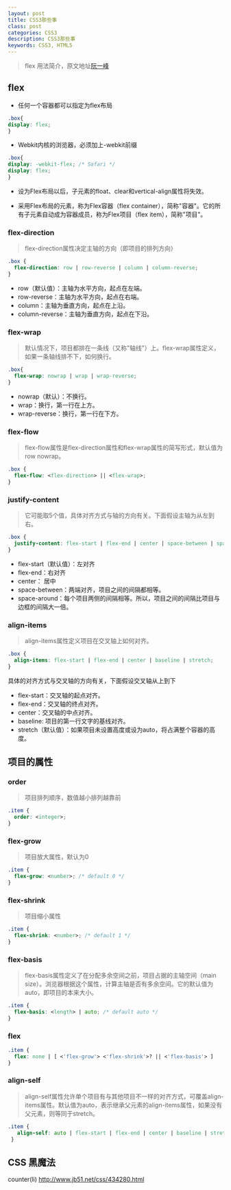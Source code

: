 ```yaml
---
layout: post
title: CSS3那些事
class: post
categories: CSS3
description: CSS3那些事
keywords: CSS3, HTML5
---
```


> flex 用法简介，原文地址[阮一峰]

## flex
* 任何一个容器都可以指定为flex布局
```css
.box{
display: flex;
}
```

* Webkit内核的浏览器，必须加上-webkit前缀
```css
.box{
display: -webkit-flex; /* Safari */
display: flex;
}
```

* 设为Flex布局以后，子元素的float、clear和vertical-align属性将失效。

* 采用Flex布局的元素，称为Flex容器（flex container），简称"容器"。它的所有子元素自动成为容器成员，称为Flex项目（flex item），简称"项目"。

### flex-direction
> flex-direction属性决定主轴的方向（即项目的排列方向）
```css
.box {
  flex-direction: row | row-reverse | column | column-reverse;
}
```
* row（默认值）：主轴为水平方向，起点在左端。
* row-reverse：主轴为水平方向，起点在右端。
* column：主轴为垂直方向，起点在上沿。
* column-reverse：主轴为垂直方向，起点在下沿。

### flex-wrap
> 默认情况下，项目都排在一条线（又称"轴线"）上。flex-wrap属性定义，如果一条轴线排不下，如何换行。

```css
.box{
  flex-wrap: nowrap | wrap | wrap-reverse;
}
```
* nowrap（默认）：不换行。
* wrap：换行，第一行在上方。
* wrap-reverse：换行，第一行在下方。

### flex-flow
> flex-flow属性是flex-direction属性和flex-wrap属性的简写形式，默认值为row nowrap。

```css
.box {
  flex-flow: <flex-direction> || <flex-wrap>;
}
```

### justify-content
> 它可能取5个值，具体对齐方式与轴的方向有关。下面假设主轴为从左到右。

```css
.box {
  justify-content: flex-start | flex-end | center | space-between | space-around;
}
```

* flex-start（默认值）：左对齐
* flex-end：右对齐
* center： 居中
* space-between：两端对齐，项目之间的间隔都相等。
* space-around：每个项目两侧的间隔相等。所以，项目之间的间隔比项目与边框的间隔大一倍。

### align-items
> align-items属性定义项目在交叉轴上如何对齐。

```css
.box {
  align-items: flex-start | flex-end | center | baseline | stretch;
}
```
具体的对齐方式与交叉轴的方向有关，下面假设交叉轴从上到下
* flex-start：交叉轴的起点对齐。
* flex-end：交叉轴的终点对齐。
* center：交叉轴的中点对齐。
* baseline: 项目的第一行文字的基线对齐。
* stretch（默认值）：如果项目未设置高度或设为auto，将占满整个容器的高度。

## 项目的属性

### order
> 项目排列顺序，数值越小排列越靠前
```css
.item {
  order: <integer>;
}
```

###  flex-grow
> 项目放大属性，默认为0
```css
.item {
  flex-grow: <number>; /* default 0 */
}
```

###  flex-shrink
> 项目缩小属性
```css
.item {
  flex-shrink: <number>; /* default 1 */
}
```

### flex-basis
> flex-basis属性定义了在分配多余空间之前，项目占据的主轴空间（main size）。浏览器根据这个属性，计算主轴是否有多余空间。它的默认值为auto，即项目的本来大小。

```css
.item {
  flex-basis: <length> | auto; /* default auto */
}
```

### flex
```css
.item {
  flex: none | [ <'flex-grow'> <'flex-shrink'>? || <'flex-basis'> ]
}
```

### align-self
> align-self属性允许单个项目有与其他项目不一样的对齐方式，可覆盖align-items属性。默认值为auto，表示继承父元素的align-items属性，如果没有父元素，则等同于stretch。

```css
.item {
   align-self: auto | flex-start | flex-end | center | baseline | stretch;
 }
```


## CSS 黑魔法
counter(li)
http://www.jb51.net/css/434280.html

[阮一峰]:http://www.ruanyifeng.com/blog/2015/07/flex-grammar.html?utm_source=tuicool